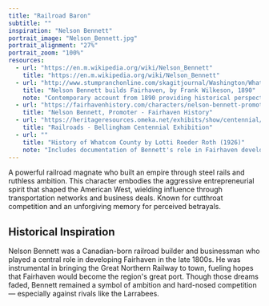 ```yaml
---
title: "Railroad Baron"
subtitle: ""
inspiration: "Nelson Bennett"
portrait_image: "Nelson_Bennett.jpg"
portrait_alignment: "27%"
portrait_zoom: "100%"
resources:
  - url: "https://en.m.wikipedia.org/wiki/Nelson_Bennett"
    title: "https://en.m.wikipedia.org/wiki/Nelson_Bennett"
  - url: "http://www.stumpranchonline.com/skagitjournal/Washington/Whatcom/Fairhaven/Wilkeson12-Bennett.html"
    title: "Nelson Bennett builds Fairhaven, by Frank Wilkeson, 1890"
    note: "Contemporary account from 1890 providing historical perspective on Bennett's development projects"
  - url: "https://fairhavenhistory.com/characters/nelson-bennett-promoter/"
    title: "Nelson Bennett, Promoter - Fairhaven History"
  - url: "https://heritageresources.omeka.net/exhibits/show/centennial/industry/railroads"
    title: "Railroads - Bellingham Centennial Exhibition"
  - url: ""
    title: "History of Whatcom County by Lotti Roeder Roth (1926)"
    note: "Includes documentation of Bennett's role in Fairhaven development and railroad construction"
---
```


A powerful railroad magnate who built an empire through steel rails and ruthless ambition. This character embodies the aggressive entrepreneurial spirit that shaped the American West, wielding influence through transportation networks and business deals. Known for cutthroat competition and an unforgiving memory for perceived betrayals.

## Historical Inspiration

Nelson Bennett was a Canadian-born railroad builder and businessman who played a central role in developing Fairhaven in the late 1800s. He was instrumental in bringing the Great Northern Railway to town, fueling hopes that Fairhaven would become the region's great port. Though those dreams faded, Bennett remained a symbol of ambition and hard-nosed competition — especially against rivals like the Larrabees.
